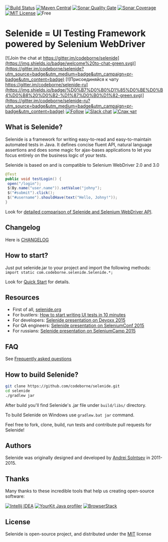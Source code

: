 [![Build Status](https://travis-ci.org/codeborne/selenide.svg?branch=master)](https://travis-ci.org/codeborne/selenide)
[![Maven Central](https://maven-badges.herokuapp.com/maven-central/com.codeborne/selenide/badge.svg)](https://maven-badges.herokuapp.com/maven-central/com.codeborne/selenide)
[![Sonar Quality Gate](https://sonarcloud.io/api/project_badges/measure?project=com.codeborne%3Aselenide&metric=alert_status)](https://sonarcloud.io/dashboard?id=com.codeborne%3Aselenide)
[![Sonar Coverage](https://sonarcloud.io/api/project_badges/measure?project=com.codeborne%3Aselenide&metric=coverage)](https://sonarcloud.io/dashboard?id=com.codeborne%3Aselenide)
[![MIT License](http://img.shields.io/badge/license-MIT-green.svg)](https://github.com/codeborne/selenide/blob/master/LICENSE)
![Free](https://img.shields.io/badge/free-open--source-green.svg)

# Selenide = UI Testing Framework powered by Selenium WebDriver

[![Join the chat at https://gitter.im/codeborne/selenide](https://img.shields.io/badge/welcome%20to-chat-green.svg)](https://gitter.im/codeborne/selenide?utm_source=badge&utm_medium=badge&utm_campaign=pr-badge&utm_content=badge)
[![Присоединяйся к чату https://gitter.im/codeborne/selenide-ru](https://img.shields.io/badge/%D0%B7%D0%B0%D1%85%D0%BE%D0%B4%D0%B8%20%D0%B2-%D1%87%D0%B0%D1%82-green.svg)](https://gitter.im/codeborne/selenide-ru?utm_source=badge&utm_medium=badge&utm_campaign=pr-badge&utm_content=badge)
[![Follow](https://img.shields.io/twitter/follow/jselenide.svg?style=social&label=Follow)](https://twitter.com/jselenide)
[![Slack chat](https://img.shields.io/badge/slack-chat-yellow.svg)](https://selenide.slack.com/)
[![Слак чат](https://img.shields.io/badge/слак-чат-yellow.svg)](https://softwaretesters.slack.com/messages/selenide_ru)

## What is Selenide?
Selenide is a framework for writing easy-to-read and easy-to-maintain automated tests in Java.
It defines concise fluent API, natural language assertions and does some magic for ajax-bases applications to let you focus entirely on the business logic of your tests.

Selenide is based on and is compatible to Selenium WebDriver 2.0 and 3.0

```java
@Test
public void testLogin() {
 open("/login");
 $(By.name("user.name")).setValue("johny");
 $("#submit").click();
 $("#username").shouldHave(text("Hello, Johny!"));
}
```

Look for [detailed comparison of Selenide and Selenium WebDriver API](https://github.com/codeborne/selenide/wiki/Selenide-vs-Selenium).

## Changelog
Here is [CHANGELOG](https://github.com/codeborne/selenide/blob/master/CHANGELOG)


## How to start?
Just put selenide.jar to your project and import the following methods: `import static com.codeborne.selenide.Selenide.*;`

Look for [Quick Start](https://github.com/codeborne/selenide/wiki/Quick-Start) for details.


## Resources
* First of all, [selenide.org](http://selenide.org)
* For bustlers: [How to start writing UI tests in 10 minutes](http://selenide.org/2014/10/01/how-to-start-writing-ui-tests/)
* For developers: [Selenide presentation on Devoxx 2015](http://selenide.org/2015/11/13/selenide-on-devoxx/)
* For QA engineers: [Selenide presentation on SeleniumConf 2015](http://selenide.org/2015/09/23/selenide-on-seleniumconf/)
* For russians: [Selenide presentation on SeleniumCamp 2015](http://seleniumcamp.com/materials/good-short-test/)

## FAQ
See [Frequently asked questions](http://selenide.org/faq.html)

## How to build Selenide?

```bash
git clone https://github.com/codeborne/selenide.git
cd selenide
./gradlew jar
```
After build you'll find Selenide's .jar file under `build/libs/` directory.

To build Selenide on Windows use `gradlew.bat jar` command.

Feel free to fork, clone, build, run tests and contribute pull requests for Selenide!

## Authors

Selenide was originally designed and developed by [Andrei Solntsev](http://asolntsev.github.io/) in 2011-2015.

## Thanks

Many thanks to these incredible tools that help us creating open-source software:

[![Intellij IDEA](https://cloud.google.com/tools/images/icon_IntelliJIDEA.png)](http://www.jetbrains.com/idea) [![YourKit Java profiler](http://selenide.org/images/yourkit.png)](https://www.yourkit.com/features/)
 [![BrowserStack](https://www.browserstack.com/images/mail/browserstack-logo-footer.png)](https://www.browserstack.com)

## License
Selenide is open-source project, and distributed under the [MIT](http://choosealicense.com/licenses/mit/) license
